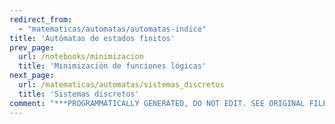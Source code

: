 ```yaml
---
redirect_from:
  - "matematicas/automatas/automatas-indice"
title: 'Autómatas de estados finitos'
prev_page:
  url: /notebooks/minimizacion
  title: 'Minimización de funciones lógicas'
next_page:
  url: /matematicas/automatas/sistemas_discretos
  title: 'Sistemas discretos'
comment: "***PROGRAMMATICALLY GENERATED, DO NOT EDIT. SEE ORIGINAL FILES IN /content***"
---
```


